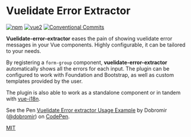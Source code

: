 # Vuelidate Error Extractor

[![npm](https://img.shields.io/npm/v/vuelidate-error-extractor.svg)](https://www.npmjs.com/package/vuelidate-error-extractor)
[![vue2](https://img.shields.io/badge/vue-2.x-brightgreen.svg)](https://vuejs.org/)
[![Conventional Commits](https://img.shields.io/badge/Conventional%20Commits-1.0.0-yellow.svg)](https://conventionalcommits.org)

**Vuelidate-error-extractor** eases the pain of showing vuelidate error messages in your Vue components. Highly configurable, it can be tailored to your needs. 

By registering a `form-group` component, **vuelidate-error-extractor** automatically shows all the errors for each input. The plugin can be configured to work with Foundation and Bootstrap, as well as custom templates provided by the user.

The plugin is also able to work as a standalone component or in tandem with [vue-i18n](https://github.com/kazupon/vue-i18n).

<p data-height="350" data-theme-id="0" data-slug-hash="zdzqYX" data-default-tab="result" data-user="dobromir" data-embed-version="2" data-pen-title="Vuelidate Error extractor Usage Example" class="codepen">See the Pen <a href="https://codepen.io/dobromir/pen/zdzqYX/">Vuelidate Error extractor Usage Example</a> by Dobromir (<a href="https://codepen.io/dobromir">@dobromir</a>) on <a href="https://codepen.io">CodePen</a>.</p>
<script async src="https://production-assets.codepen.io/assets/embed/ei.js"></script>

[MIT](http://opensource.org/licenses/MIT)
